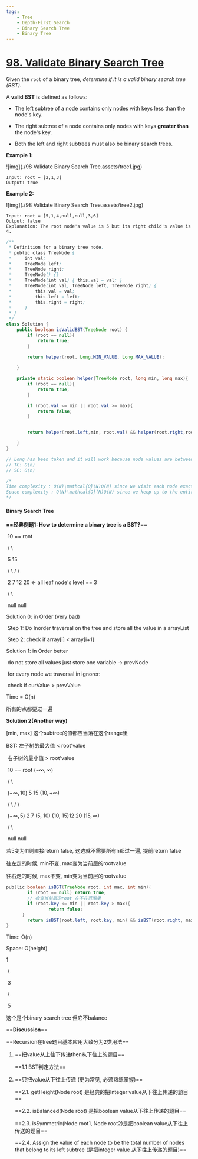 ```yaml
---
tags:
    - Tree
    - Depth-First Search
    - Binary Search Tree
    - Binary Tree
---
```


# [98. Validate Binary Search Tree](https://leetcode.com/problems/validate-binary-search-tree/)

Given the `root` of a binary tree, *determine if it is a valid binary search tree (BST)*.

A **valid BST** is defined as follows:

- The left subtree of a node contains only nodes with keys less than the node's key.

- The right subtree of a node contains only nodes with keys **greater than** the node's key.

- Both the left and right subtrees must also be binary search trees.

 

**Example 1:**

![img](./98 Validate Binary Search Tree.assets/tree1.jpg)

```
Input: root = [2,1,3]
Output: true
```

**Example 2:**

![img](./98 Validate Binary Search Tree.assets/tree2.jpg)

```
Input: root = [5,1,4,null,null,3,6]
Output: false
Explanation: The root node's value is 5 but its right child's value is 4.
```



```java
/**
 * Definition for a binary tree node.
 * public class TreeNode {
 *     int val;
 *     TreeNode left;
 *     TreeNode right;
 *     TreeNode() {}
 *     TreeNode(int val) { this.val = val; }
 *     TreeNode(int val, TreeNode left, TreeNode right) {
 *         this.val = val;
 *         this.left = left;
 *         this.right = right;
 *     }
 * }
 */
class Solution {
    public boolean isValidBST(TreeNode root) {
        if (root == null){
            return true;
        }

        return helper(root, Long.MIN_VALUE, Long.MAX_VALUE);
        
    }

    private static boolean helper(TreeNode root, long min, long max){
        if (root == null){
            return true;
        }

        if (root.val <= min || root.val >= max){
            return false;
        }


        return helper(root.left,min, root.val) && helper(root.right,root.val, max);

    }
}

// Long has been taken and it will work because node values are between Integer.MAX_VALUE and Integer.MIN_VALUE and Long has broader range than Integer
// TC: O(n)
// SC: O(n)

/*
Time complexity : O(N)\mathcal{O}(N)O(N) since we visit each node exactly once.
Space complexity : O(N)\mathcal{O}(N)O(N) since we keep up to the entire tree.
*/
```





#### Binary Search Tree

**==经典例题1: How to determine a binary tree is a BST?==**

​                                           10 == root

​            								/     \

​										5         15

​         							/   \       /    \

​         						 2     7     12   20         <- all leaf node's level == 3

​           					/   \

​						   null  null

Solution 0: in Order (very bad)

​			Step 1: Do Inorder traversal on the tree and store all the value in a arrayList

​			Step 2: check if array[i] < array[i+1]

Solution 1: in Order better

​			do not store all values just store one variable -> prevNode

​							for every node we traversal in ignorer:

​															  check if curValue > prevValue

Time = O(n)

所有的点都要过一遍



**Solution 2(Another way)**

[min, max] 这个subtree的值都应当落在这个range里

BST: 左子树的最大值 < root'value

​		 右子树的最小值 > root'value

​                                        10 == root $(-\infty,\infty)$

​            								/                    \

​              $(-\infty,10)$        5                                15   $(10, +\infty)$

​         							/   \                                    /    \

​         		$(-\infty,5)$ 2        7 (5, 10)      (10, 15)12   20 $(15,\infty)$        

​           					/    \

​						   null  null												

若5变为11则直接return false, 这边就不需要所有n都过一遍, 提前return false

往左走的时候, min不变, max变为当前层的rootvalue

往右走的时候, max不变, min变为当前层的rootvalue

```java
publlic boolean isBST(TreeNode root, int max, int min){
  		if (root == null) return true;
  		// 检查当前层的root 在不在范围里
  		if (root.key <= min || root.key > max){
       			return false;
      }
  		return isBST(root.left, root.key, min) && isBST(root.right, max, root.key)
}
```

Time: O(n)

Space: O(height)



1

​	\ 

​		3

​			\

​				5

这个是个binary search tree 但它不balance



==**Discussion**==

==Recursion在tree题目基本应用大致分为2类用法==

1. ==把value从上往下传递then从下往上的题目==

   ==1.1 BST判定方法==

2. ==只把value从下往上传递 (更为常见, 必须熟练掌握)==

   ==2.1. getHeight(Node root) 是经典的把Integer value从下往上传递的题目==

   ==2.2. isBalanced(Node root) 是把boolean value从下往上传递的题目==

   ==2.3. isSymmetric(Node root1, Node root2)是把boolean value从下往上传送的题目==

   ==2.4. Assign the value of each node to be the total number of nodes that belong to its left subtree (是把integer value 从下往上传递的题目)==

   